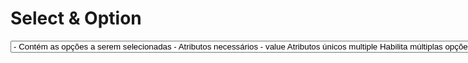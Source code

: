 # Select & Option

<select>
- Controle que fornece um menu de opções

<option>
- Contém as opções a serem selecionadas
- Atributos necessários
    - value

# Atributos únicos
- multiple
    * Habilita múltiplas opções
- size
    * Quando opções visíveis?